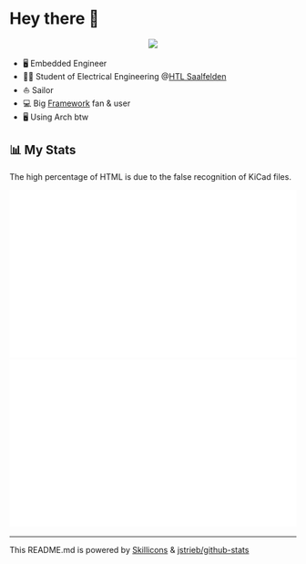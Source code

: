# Hey there 👋 

<p align="center">
  <a href="https://hoellwerth.eu">
    <img src="https://skillicons.dev/icons?i=c,rust,ts,python,java,arch,matlab,grafana,mongodb,nestjs,vscode,redis,latex,linux&perline=7" />
  </a>
</p>
      
- 🖥️ Embedded Engineer
- 👨‍🎓 Student of Electrical Engineering @[HTL Saalfelden](http://htlsaalfelden.at)
- ⛵ Sailor
- 💻 Big [Framework](https://frame.work/) fan & user
- 🖥 Using Arch btw

## 📊 My Stats
The high percentage of HTML is due to the false recognition of KiCad files.

<a href="https://hoellwerth.eu/projects">
 <img src="https://github.com/baumistlustig/stats/blob/master/generated/overview.svg#gh-dark-mode-only" />
 <img src="https://github.com/baumistlustig/stats/blob/master/generated/languages.svg#gh-dark-mode-only" />
</a>

---

This README.md is powered by [Skillicons](https://skillicons.dev/) & [jstrieb/github-stats](https://github.com/jstrieb/github-stats)
